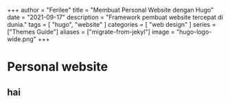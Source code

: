 +++
author = "Ferilee"
title = "Membuat Personal Website dengan Hugo"
date = "2021-09-17"
description = "Framework pembuat website tercepat di dunia."
tags = [
    "hugo",
    "website"
]
categories = [
    "web design"
]
series = ["Themes Guide"]
aliases = ["migrate-from-jekyl"]
image = "hugo-logo-wide.png"
+++

# Personal website
## hai
